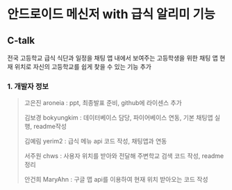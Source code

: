 # 안드로이드 메신저 with 급식 알리미 기능

## C-talk
전국 고등학교 급식 식단과 일정을 채팅 앱 내에서 보여주는 고등학생을 위한 채팅 앱
현재 위치로 자신의 고등학교를 쉽게 찾을 수 있는 기능 추가

### 1. 개발자 정보

> 고은진 aroneia : ppt, 최종발표 준비, github에 라이센스 추가
>
> 김보경 bokyungkim : 데이터베이스 담당, 파이어베이스 연동, 기본 채팅앱 실행, readme작성
>
> 김예림 yerim2 : 급식 메뉴 api 코드 작성, 채팅앱과 연동
>
> 서주원 chws : 사용자 위치를 받아와 전달해 주변학교 검색 코드 작성, readme 정리
>
> 안건희 MaryAhn : 구글 맵 api를 이용하여 현재 위치 받아오는 코드 작성
